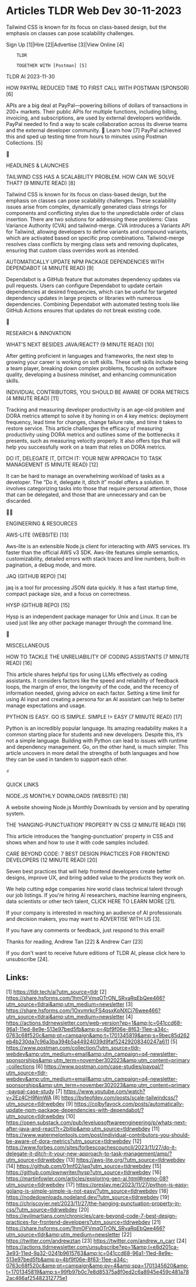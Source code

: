 # Articles TLDR Web Dev 30-11-2023

Tailwind CSS is known for its focus on class-based design, but the
emphasis on classes can pose scalability challenges.  

Sign Up [1]|Hire [2]|Advertise [3]|View Online [4] 

		TLDR 

		TOGETHER WITH [Postman] [5]

TLDR AI 2023-11-30

 HOW PAYPAL REDUCED TIME TO FIRST CALL WITH POSTMAN (SPONSOR) [6] 

 APIs are a big deal at PayPal—powering billions of dollars of
transactions in 200+ markets. Their public APIs for multiple
functions, including billing, invoicing, and subscriptions, are used
by external developers worldwide. PayPal needed to find a way to scale
collaboration across its diverse teams and the external developer
community.
🚀 Learn how [7] PayPal achieved this and sped up testing time from
hours to minutes using Postman Collections. [5]

🚀 

HEADLINES & LAUNCHES

 TAILWIND CSS HAS A SCALABILITY PROBLEM. HOW CAN WE SOLVE THAT? (9
MINUTE READ) [8] 

 Tailwind CSS is known for its focus on class-based design, but the
emphasis on classes can pose scalability challenges. These scalability
issues arise from complex, dynamically generated class strings for
components and conflicting styles due to the unpredictable order of
class insertion. There are two solutions for addressing these
problems: Class Variance Authority (CVA) and tailwind-merge. CVA
introduces a Variants API for Tailwind, allowing developers to define
variants and compound variants, which are activated based on specific
prop combinations. Tailwind-merge resolves class conflicts by merging
class sets and removing duplicates, ensuring that custom class
overrides work as intended. 

 AUTOMATICALLY UPDATE NPM PACKAGE DEPENDENCIES WITH DEPENDABOT (4
MINUTE READ) [9] 

 Dependabot is a GitHub feature that automates dependency updates via
pull requests. Users can configure Dependabot to update certain
dependencies at desired frequencies, which can be useful for targeted
dependency updates in large projects or libraries with numerous
dependencies. Combining Dependabot with automated testing tools like
GitHub Actions ensures that updates do not break existing code. 

🧠 

RESEARCH & INNOVATION

 WHAT’S NEXT BESIDES JAVA/REACT? (9 MINUTE READ) [10] 

 After getting proficient in languages and frameworks, the next step
to growing your career is working on soft skills. These soft skills
include being a team player, breaking down complex problems, focusing
on software quality, developing a business mindset, and enhancing
communication skills. 

 INDIVIDUAL CONTRIBUTORS, YOU SHOULD BE AWARE OF DORA METRICS (4
MINUTE READ) [11] 

 Tracking and measuring developer productivity is an age-old problem
and DORA metrics attempt to solve it by honing in on 4 key metrics:
deployment frequency, lead time for changes, change failure rate, and
time it takes to restore service. This article challenges the efficacy
of measuring productivity using DORA metrics and outlines some of the
bottlenecks it presents, such as measuring velocity properly. It also
offers tips that will help you successfully work on a team that relies
on DORA metrics. 

 DO IT, DELEGATE IT, DITCH IT: YOUR NEW APPROACH TO TASK MANAGEMENT (5
MINUTE READ) [12] 

 It can be hard to manage an overwhelming workload of tasks as a
developer. The “Do it, delegate it, ditch it” model offers a
solution. It involves categorizing tasks into those that require
personal attention, those that can be delegated, and those that are
unnecessary and can be discarded. 

🧑‍💻 

ENGINEERING & RESOURCES

 AWS-LITE (WEBSITE) [13] 

 Aws-lite is an extensible Node.js client for interacting with AWS
services. It’s faster than the official AWS v3 SDK. Aws-lite
features simple semantics, customizability, detailed errors with stack
traces and line numbers, built-in pagination, a debug mode, and more. 

 JAQ (GITHUB REPO) [14] 

 jaq is a tool for processing JSON data quickly. It has a fast startup
time, compact package size, and a focus on correctness. 

 HYSP (GITHUB REPO) [15] 

 Hysp is an independent package manager for Unix and Linux. It can be
used just like any other package manager through the command line. 

🎁 

MISCELLANEOUS

 HOW TO TACKLE THE UNRELIABILITY OF CODING ASSISTANTS (7 MINUTE READ)
[16] 

 This article shares helpful tips for using LLMs effectively as coding
assistants. It considers factors like the speed and reliability of
feedback loops, the margin of error, the longevity of the code, and
the recency of information needed, giving advice on each factor.
Setting a time limit for using AI input and creating a persona for an
AI assistant can help to better manage expectations and usage. 

 PYTHON IS EASY. GO IS SIMPLE. SIMPLE != EASY (7 MINUTE READ) [17] 

 Python is an incredibly popular language. Its amazing readability
makes it a common starting place for students and new developers.
Despite this, it’s not a simple language. Building with Python can
lead to issues with runtime and dependency management. Go, on the
other hand, is much simpler. This article uncovers in more detail the
strengths of both languages and how they can be used in tandem to
support each other. 

⚡ 

QUICK LINKS

 NODE.JS MONTHLY DOWNLOADS (WEBSITE) [18] 

 A website showing Node.js Monthly Downloads by version and by
operating system. 

 THE ‘HANGING-PUNCTUATION’ PROPERTY IN CSS (2 MINUTE READ) [19] 

 This article introduces the ‘hanging-punctuation’ property in CSS
and shows when and how to use it with code samples included. 

 CARE BEYOND CODE: 7 BEST DESIGN PRACTICES FOR FRONTEND DEVELOPERS (12
MINUTE READ) [20] 

 Seven best practices that will help frontend developers create better
designs, improve UX, and bring added value to the products they work
on. 

 We help cutting edge companies hire world class technical talent
through our job listings. If you're hiring AI researchers, machine
learning engineers, data scientists or other tech talent, CLICK HERE
TO LEARN MORE [21]. 

If your company is interested in reaching an audience of AI
professionals and decision makers, you may want to ADVERTISE WITH US
[3]. 

If you have any comments or feedback, just respond to this email! 

Thanks for reading, 
Andrew Tan [22] & Andrew Carr [23] 

If you don't want to receive future editions of TLDR AI, please click
here to unsubscribe [24]. 

 

Links:
------
[1] https://tldr.tech/ai?utm_source=tldr
[2] https://share.hsforms.com/1hmOFVmqOTrON_SRvaRqEbQee466?utm_source=tldrai&amp;utm_medium=newsletter
[3] https://share.hsforms.com/1OxvmrkcFS4qsxKpNXCi76wee466?utm_source=tldrai&amp;utm_medium=newsletter
[4] https://actions.tldrnewsletter.com/web-version?ep=1&amp;lc=041ccd68-96a1-11ed-8e9e-513e97bed5fb&amp;p=4bf9f06e-8f63-11ee-a34c-0763c68f520c&amp;pt=campaign&amp;t=1701345819&amp;s=9bec85d262eb4b230da7c96a3ba394b5a44924039d9faf52429208340247a611
[5] https://www.postman.com/collection/?utm_source=tldr-webdev&amp;utm_medium=email&amp;utm_campaign=q4-newsletter-sponsorships&amp;utm_term=november302023&amp;utm_content=primary-collections
[6] https://www.postman.com/case-studies/paypal/?utm_source=tldr-webdev&amp;utm_medium=email&amp;utm_campaign=q4-newsletter-sponsorships&amp;utm_term=november302023&amp;utm_content=primary-paypal-case-study
[7] https://www.youtube.com/watch?v=2Ez4CH9NmWA
[8] https://byteofdev.com/posts/scale-tailwindcss/?utm_source=tldrwebdev
[9] https://colbyfayock.com/posts/automatically-update-npm-package-dependencies-with-dependabot/?utm_source=tldrwebdev
[10] https://open.substack.com/pub/levelupsoftwareengineering/p/whats-next-after-java-and-react?r=2bjtip&amp;utm_source=tldrwebdev
[11] https://www.watermelontools.com/post/individual-contributors-you-should-be-aware-of-dora-metrics?utm_source=tldrwebdev
[12] https://www.forbes.com/sites/forbescoachescouncil/2023/11/27/do-it-delegate-it-ditch-it-your-new-approach-to-task-management/amp/?utm_source=tldrwebdev
[13] https://aws-lite.org/?utm_source=tldrwebdev
[14] https://github.com/01mf02/jaq?utm_source=tldrwebdev
[15] https://github.com/pwnwriter/hysp?utm_source=tldrwebdev
[16] https://martinfowler.com/articles/exploring-gen-ai.html#memo-08?utm_source=tldrwebdev
[17] https://preslav.me/2023/11/27/python-is-easy-golang-is-simple-simple-is-not-easy/?utm_source=tldrwebdev
[18] https://nodedownloads.nodeland.dev/?utm_source=tldrwebdev
[19] https://chriscoyier.net/2023/11/27/the-hanging-punctuation-property-in-css/?utm_source=tldrwebdev
[20] https://evilmartians.com/chronicles/care-beyond-code-7-best-design-practices-for-frontend-developers?utm_source=tldrwebdev
[21] https://share.hsforms.com/1hmOFVmqOTrON_SRvaRqEbQee466?utm_source=tldr&amp;utm_medium=newsletter
[22] https://twitter.com/andrewztan
[23] https://twitter.com/andrew_n_carr
[24] https://actions.tldrnewsletter.com/unsubscribe?ep=1&amp;l=e8d201ca-3e93-11ed-9a32-0241b9615763&amp;lc=041ccd68-96a1-11ed-8e9e-513e97bed5fb&amp;p=4bf9f06e-8f63-11ee-a34c-0763c68f520c&amp;pt=campaign&amp;pv=4&amp;spa=1701345620&amp;t=1701345819&amp;s=99fb97b0c7e8d85375a8f0ed2c6a8945e459c481a782ac466af25482312775e1